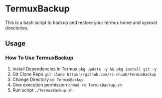 # TermuxBackup
This is a bash script to backup and restore your termux home and sysroot directories.

## Usage
### How To Use TermuxBackup
1. Install Dependencies In Termux `pkg update -y && pkg install git -y`
2. Git Clone Repo `git clone https://github.com/rc-chuah/TermuxBackup`
3. Change Directory `cd TermuxBackup`
4. Give execution permission `chmod +x TermuxBackup.sh`
5. Run script `./TermuxBackup.sh`
